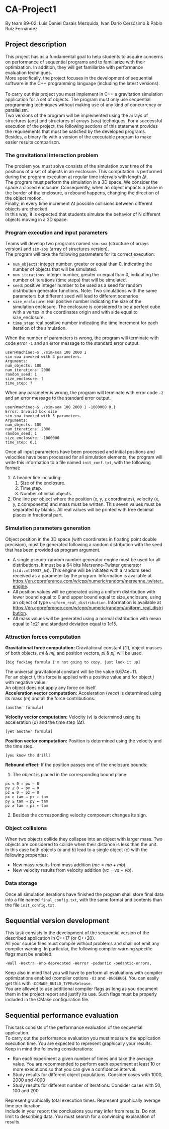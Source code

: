 # CA-Project1
By team 89-02: Luis Daniel Casais Mezquida, Ivan Darío Cersósimo & Pablo Ruiz Fernández

## Project description
This project has as a fundamental goal to help students to acquire concerns on performance of sequential programs and to familiarize with their optimization. In addition, they will get familiarize with performance evaluation techniques. <br/>
More specifically, the project focuses in the development of sequential software in the C++ programming language (including the latest versions). <br/>
<br/>
To carry out this project you must implement in C++ a gravitation simulation application for a set of objects. The program must only use sequential programming techniques without making use of any kind of concurrency or parallelism.<br/>
Two versions of the program will be implemented using the arrays of structures (aos) and structures of arrays (soa) techniques.
For a successful execution of the project, the following sections of this statement provides the requirements that must be satisfied by the developed programs. Besides, a binary fle with a version of the executable program to make easier results comparison.<br/>

### The gravitational interaction problem
The problem you must solve consists of the simulation over time of the positions of a set of objects in an enclosure. This computation is performed during the program execution at regular time intervals with length ∆t. <br/>
The program must perform the simulation in a 3D space. We consider the space a closed enclosure. Consequently, when an object impacts a plane in the border of the enclosure, a rebound happens, changing the direction of the object motion. <br/>
Finally, in every time increment ∆t possible collisions between different objects are checked. <br/>
In this way, it is expected that students simulate the behavior of N different objects moving in a 3D space. <br/>

### Program execution and input parameters
Teams will develop two programs named ``sim-soa`` (structure of arrays version) and ``sim-aos`` (array of structures version). <br/>
The program will take the following parameters for its correct execution:
* ``num_objects``: integer number, greater or equal than 0, indicating the number of objects that will be simulated.
* ``num_iterations``: integer number, greater or equal than 0, indicating the number of iterations (time steps) that will be simulated.
* ``seed``: positive integer number to be used as a seed for random distribution generator functions. Note: Two simulations with the same parameters but different seed will lead to different scenarios
* ``size_enclosure``: real positive number indicating the size of the simulation enclosure. The enclosure is considered to be a perfect cube with a vertex in the coordinates origin and with side equal to size_enclosure.
* ``time_step``: real positive number indicating the time increment for each iteration of the simulation.

When the number of parameters is wrong, the program will terminate with code error ``-1`` and an error message to the standard error output. <br/>
```
user@machine:~$ ./sim-soa 100 2000 1
sim-soa invoked with 3 parameters.
Arguments:
num_objects: 100
num_iterations: 2000
random_seed: 1
size_enclosure: ?
time_step: ?
```
When any parameter is wrong, the program will terminate with error code ``-2`` and an error message to the standard error output.
```
user@machine:~$ ./sim-soa 100 2000 1 -1000000 0.1
Error: Invalid box size
sim-soa invoked with 5 parameters.
Arguments:
num_objects: 100
num_iterations: 2000
random_seed: 1
size_enclosure: -1000000
time_step: 0.1
```
Once all input parameters have been processed and initial positions and velocities have been processed for all simulation elements, the program will write this information to a file named ``init_conf.txt``, with the following format:
1. A header line including:
    1. Size of the enclosure.
    2. Time step.
    3.  Number of initial objects.
2. One line per object where the position (x, y, z coordinates), velocity (x, y, z components) and mass must be written. This seven values must be separated by blanks. All real values will be printed with tree decimal places in fractional part.

### Simulation parameters generation
Object position in the 3D space (with coordinates in floating point double precision), must be generated following a random distribution with the seed that has been provided as program argument.
* A single pseudo-random number generator engine must be used for all distributions. It must be a 64 bits Mersenne-Twister generator (``std::mt19937_64``). This engine will be initiated with a random seed received as a parameter by the program. Information is available at https://en.cppreference.com/w/cpp/numeric/random/mersenne_twister_engine.
* All position values will be generated using a uniform distribution with lower bound equal to 0 and upper bound equal to size_enclosure, using an object of type ``uniform_real_distribution``. Information is available at https://en.cppreference.com/w/cpp/numeric/random/uniform_real_distribution.
* All mass values will be generated using a normal distribution with mean equal to 1e21 and standard deviation equal to 1e15.

### Attraction forces computation
__Gravitational force computation:__ Gravitational constant (_G_), object masses of both objects, _mi_ & _mj_, and position vectors, _pi_ & _pj_, will be used.
```
[big fucking formula I'm not going to copy, just look it up]
```
The universal gravitational constant will be the value 6.674e−11. <br/>
For an object _i_, this force is applied with a positive value and for object _j_ with negative value. <br/>
An object does not apply any force on itself. <br/>
__Acceleration vector computation:__ Acceleration (_veca_) is determined using its mass (_m_) and all the force contributions.
```
[another formula]
```
__Velocity vector computation:__ Velocity (_v_) is determined using its acceleration (_a_) and the time step (∆t).
```
[yet another formula]
```
__Position vector computation:__ Position is determined using the velocity and the time step.
```
[you know the drill]
```
__Rebound effect:__ If the position passes one of the enclosure bounds:
1. The object is placed in the corresponding bound plane:
```
px ≤ 0 ⇒ px ← 0
py ≤ 0 ⇒ py ← 0
pz ≤ 0 ⇒ pz ← 0
px ≥ tam ⇒ px ← tam
py ≥ tam ⇒ py ← tam
pz ≥ tam ⇒ pz ← tam
```
2. Besides the corresponding velocity component changes its sign.

### Object collisions
When two objects collide they collapse into an object with larger mass. Two objects are considered to collide when their distance is less than the unit. <br/>
In this case both objects (_a_ and _b_) lead to a single object (_c_) with the following properties:
* New mass results from mass addition (_mc_ = _ma_ + _mb_).
* New velocity results from velocity addition (_vc_ = _va_ + _vb_).

### Data storage
Once all simulation iterations have finished the program shall store final data into a file named ``final_config.txt``, with the same format and contents than the file ``init_config.txt``.

##  Sequential version development
This task consists in the development of the sequential version of the described application in C++17 (or C++20). <br/>
All your source files must compile without problems and shall not emit any compiler warning. In particular, the following compiler warning specific flags must be enabled:
```
-Wall -Wextra -Wno-deprecated -Werror -pedantic -pedantic-errors,
```
Keep also in mind that you will have to perform all evaluations with compiler optimizations enabled (compiler options ``-O3`` and ``-DNDEBUG``). You can easily get this with ``-DCMAKE_BUILD_TYPE=Release``. <br/>
You are allowed to use additional compiler flags as long as you document them in the project report and justify its use. Such flags must be properly included in the CMake configuration file.

##  Sequential performance evaluation
This task consists of the performance evaluation of the sequential application. <br/>
To carry out the performance evaluation you must measure the application execution time. You are expected to represent graphically your results. Keep in mind the following considerations:
* Run each experiment a given number of times and take the average value. You are recommended to perform each experiment at least 10 or more executions so that you can give a confidence interval.
* Study results for different object populations. Consider cases with 1000, 2000 and 4000
* Study results for different number of iterations: Consider cases with 50, 100 and 200.

Represent graphically total execution times. Represent graphically average time per iteration. <br/>
Include in your report the conclusions you may infer from results. Do not limit to describing data. You must search for a convincing explanation of results.
